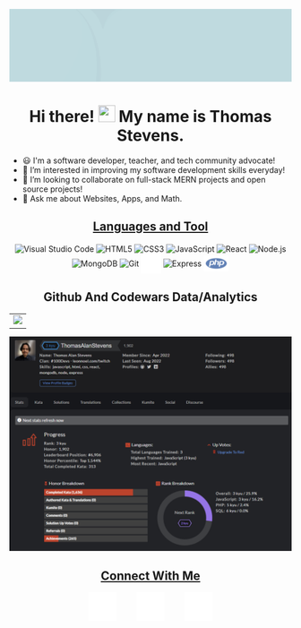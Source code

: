 <a href="https://stevenssoftwareservices.com" target='_blank'><img src="/img/githubCover.gif"></a>

<h1 align='center'>Hi there! <img src="https://github.com/sudnyeshtalekar/sudnyeshtalekar/blob/master/Assets/Hi.gif" width="30px" height="30px"> My name is Thomas Stevens.</h1>

- 😃 I'm a software developer, teacher, and tech community advocate!
- 👀 I’m interested in improving my software development skills everyday!
- 💞️ I’m looking to collaborate on full-stack MERN projects and open source projects!
- 💬 Ask me about Websites, Apps, and Math.

<h2 align='center'><u>Languages and Tool</u></h3>
<section align="center">
    <img align="center" alt="Visual Studio Code" width="7%" src="https://cdn.jsdelivr.net/gh/devicons/devicon/icons/vscode/vscode-original.svg"/>
    <img align="center" alt="HTML5" width="7%" src="https://cdn.jsdelivr.net/gh/devicons/devicon/icons/html5/html5-original.svg"/>
    <img align="center" alt="CSS3" width="7%" src="https://cdn.jsdelivr.net/gh/devicons/devicon/icons/css3/css3-original.svg"/>
    <img align="center" alt="JavaScript" width="7%" src="https://cdn.jsdelivr.net/gh/devicons/devicon/icons/javascript/javascript-original.svg"/>
    <img align="center" alt="React" width="7%" src="https://cdn.jsdelivr.net/gh/devicons/devicon/icons/react/react-original.svg"/>
    <img align="center" alt="Node.js" width="7%" src="https://cdn.jsdelivr.net/gh/devicons/devicon/icons/nodejs/nodejs-original.svg"/>
    <img align="center" alt="MongoDB" width="7%" src="https://cdn.jsdelivr.net/gh/devicons/devicon/icons/mongodb/mongodb-original.svg"/>
    <img align="center" alt="Git" width="7%" src="https://cdn.jsdelivr.net/gh/devicons/devicon/icons/git/git-original.svg"/>
    <img align="center" alt="GitHub" width="7%" src="/img/github-dark.svg"/>
    <img align="center" alt="Express" width="18%" src="https://user-images.githubusercontent.com/97814431/170081210-73593c53-48ce-4ad1-bd96-d370c124cc2c.png">
    <img align="center" alt="Express" width="9%" src="/img/php.png">
</section>


<!--Project Section -->

<!-- <h2 align="center">Highlighted Projects </h2>
<div align="center">
    <table>
        <tr>
            <td width="50%">
                <h3 align="center" color="white">Coming Soon</h3>
                    <div align="center" >  
                    <a href='https://www.google.com'>
                    <img src="https://img.freepik.com/free-vector/neon-style-coming-soon-glowing-background-design_1017-25516.jpg?w=2000" alt="" height="322px" width="100%" />
                    </a>
                    <br>
                    <br>
                    <p>
                        <a href="https://www.google.com" target="_blank">
                            <img src="https://img.shields.io/badge/Code-lightgrey?style=for-the-badge&logo=github"/>
                        </a>  
                        <a href="https://www.google.com" target="_blank">
                            <img src="https://img.shields.io/badge/-website-green?style=for-the-badge&color=005da8"/>
                        </a>
                    </p>
                    <p><strong>TECH STACK</strong> - DESCRIPTION</p>
                </div>
            </td>
            <td width="50%">
                <h3 align="center" color="white">Coming Soon</h3>
                    <div align="center" >  
                    <a href='https://www.google.com'>
                    <img src="https://img.freepik.com/free-vector/neon-style-coming-soon-glowing-background-design_1017-25516.jpg?w=2000" alt="" height="322px" width="100%" />
                    </a>
                    <br>
                    <br>
                    <p>
                        <a href="https://www.google.com" target="_blank">
                            <img src="https://img.shields.io/badge/Code-lightgrey?style=for-the-badge&logo=github"/>
                        </a>  
                        <a href="https://www.google.com" target="_blank">
                            <img src="https://img.shields.io/badge/-website-green?style=for-the-badge&color=005da8"/>
                        </a>
                    </p>
                    <p><strong>TECH STACK</strong> - DESCRIPTION</p>
                </div>
            </td>
        </tr>
        <tr>
            <td width="50%">
                <h3 align="center" color="white">Coming Soon</h3>
                    <div align="center" >  
                    <a href='https://www.google.com'>
                    <img src="https://img.freepik.com/free-vector/neon-style-coming-soon-glowing-background-design_1017-25516.jpg?w=2000" alt="" height="322px" width="100%" />
                    </a>
                    <br>
                    <br>
                    <p>
                        <a href="https://www.google.com" target="_blank">
                            <img src="https://img.shields.io/badge/Code-lightgrey?style=for-the-badge&logo=github"/>
                        </a>  
                        <a href="https://www.google.com" target="_blank">
                            <img src="https://img.shields.io/badge/-website-green?style=for-the-badge&color=005da8"/>
                        </a>
                    </p>
                    <p><strong>TECH STACK</strong> - DESCRIPTION</p>
                </div>
            </td>
            <td width="50%">
                <h3 align="center" color="white">Coming Soon</h3>
                    <div align="center" >  
                    <a href='https://www.google.com'>
                    <img src="https://img.freepik.com/free-vector/neon-style-coming-soon-glowing-background-design_1017-25516.jpg?w=2000" alt="" height="322px" width="100%" />
                    </a>
                    <br>
                    <br>
                    <p>
                        <a href="https://www.google.com" target="_blank">
                            <img src="https://img.shields.io/badge/Code-lightgrey?style=for-the-badge&logo=github"/>
                        </a>  
                        <a href="https://www.google.com" target="_blank">
                            <img src="https://img.shields.io/badge/-website-green?style=for-the-badge&color=005da8"/>
                        </a>
                    </p>
                    <p><strong>TECH STACK</strong> - DESCRIPTION</p>
                </div>
            </td>
        </tr>
    </table>
</div> -->

<h2 align="center">Github And Codewars Data/Analytics</h2>
<table>
    <tr>
        <td width="100%">
            <img width="100%" src="http://github-readme-streak-stats.herokuapp.com?user=ThomasAlanStevens&hide_border=true&stroke=050E96&fire=8E1010&dates=00000077&sideLabels=050E96&currStreakLabel=050E96&currStreakNum=8E1010&ring=050E96&sideNums=8E1010">
        </td>
    </tr>
</table>
<img src="/img/codeWars.PNG">



<h2 align="center"><u>Connect With Me</u></h3>
<section align="center">
    <a href="https://stevenssoftwareservices.com"><img align="center" alt="Website" width="10%" src="./img/globe-dark.svg"/></a>
    &nbsp;&nbsp;&nbsp;&nbsp;&nbsp;&nbsp;&nbsp;
    <a href="https://twitter.com/ThomasAlanStev"><img align="center" alt="Twitter" width="10%" src="./img/twitter-dark.svg"/></a>
    &nbsp;&nbsp;&nbsp;&nbsp;&nbsp;&nbsp;&nbsp;
    <a href="https://www.linkedin.com/in/thomas-alan-stevens"><img align="center" alt="Linkedin" width="10%" src="./img/linkedin-dark.svg"/></a>
</section>



